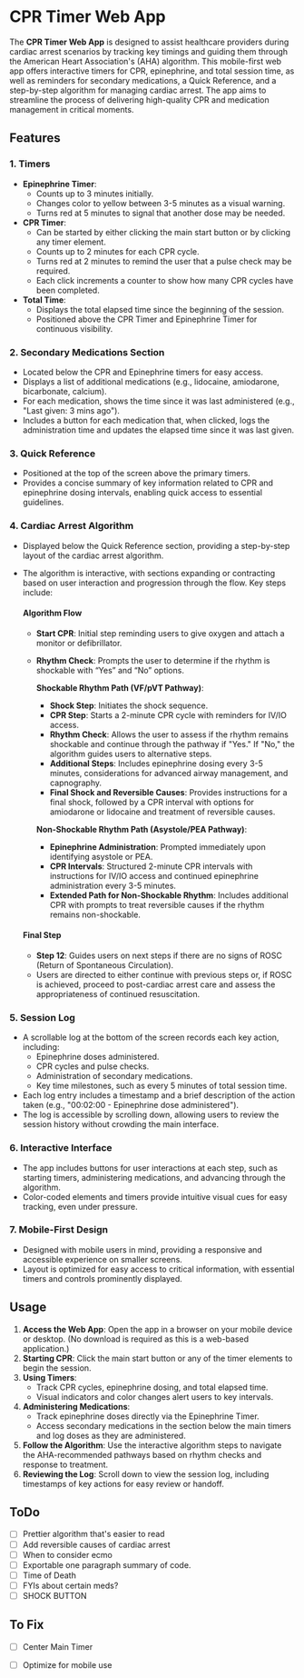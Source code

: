 # CPR Timer Web App

The **CPR Timer Web App** is designed to assist healthcare providers during cardiac arrest scenarios by tracking key timings and guiding them through the American Heart Association's (AHA) algorithm. This mobile-first web app offers interactive timers for CPR, epinephrine, and total session time, as well as reminders for secondary medications, a Quick Reference, and a step-by-step algorithm for managing cardiac arrest. The app aims to streamline the process of delivering high-quality CPR and medication management in critical moments.

## Features

### 1. Timers
   - **Epinephrine Timer**: 
     - Counts up to 3 minutes initially.
     - Changes color to yellow between 3-5 minutes as a visual warning.
     - Turns red at 5 minutes to signal that another dose may be needed.
   - **CPR Timer**:
     - Can be started by either clicking the main start button or by clicking any timer element.
     - Counts up to 2 minutes for each CPR cycle.
     - Turns red at 2 minutes to remind the user that a pulse check may be required.
     - Each click increments a counter to show how many CPR cycles have been completed.
   - **Total Time**:
     - Displays the total elapsed time since the beginning of the session.
     - Positioned above the CPR Timer and Epinephrine Timer for continuous visibility.

### 2. Secondary Medications Section
   - Located below the CPR and Epinephrine timers for easy access.
   - Displays a list of additional medications (e.g., lidocaine, amiodarone, bicarbonate, calcium).
   - For each medication, shows the time since it was last administered (e.g., "Last given: 3 mins ago").
   - Includes a button for each medication that, when clicked, logs the administration time and updates the elapsed time since it was last given.

### 3. Quick Reference
   - Positioned at the top of the screen above the primary timers.
   - Provides a concise summary of key information related to CPR and epinephrine dosing intervals, enabling quick access to essential guidelines.

### 4. Cardiac Arrest Algorithm
   - Displayed below the Quick Reference section, providing a step-by-step layout of the cardiac arrest algorithm.
   - The algorithm is interactive, with sections expanding or contracting based on user interaction and progression through the flow. Key steps include:
   
     #### Algorithm Flow
     - **Start CPR**: Initial step reminding users to give oxygen and attach a monitor or defibrillator.
     - **Rhythm Check**: Prompts the user to determine if the rhythm is shockable with “Yes” and “No” options.
     
       **Shockable Rhythm Path (VF/pVT Pathway)**:
       - **Shock Step**: Initiates the shock sequence.
       - **CPR Step**: Starts a 2-minute CPR cycle with reminders for IV/IO access.
       - **Rhythm Check**: Allows the user to assess if the rhythm remains shockable and continue through the pathway if "Yes." If "No," the algorithm guides users to alternative steps.
       - **Additional Steps**: Includes epinephrine dosing every 3-5 minutes, considerations for advanced airway management, and capnography.
       - **Final Shock and Reversible Causes**: Provides instructions for a final shock, followed by a CPR interval with options for amiodarone or lidocaine and treatment of reversible causes.
       
       **Non-Shockable Rhythm Path (Asystole/PEA Pathway)**:
       - **Epinephrine Administration**: Prompted immediately upon identifying asystole or PEA.
       - **CPR Intervals**: Structured 2-minute CPR intervals with instructions for IV/IO access and continued epinephrine administration every 3-5 minutes.
       - **Extended Path for Non-Shockable Rhythm**: Includes additional CPR with prompts to treat reversible causes if the rhythm remains non-shockable.
     
     #### Final Step
     - **Step 12**: Guides users on next steps if there are no signs of ROSC (Return of Spontaneous Circulation). 
     - Users are directed to either continue with previous steps or, if ROSC is achieved, proceed to post-cardiac arrest care and assess the appropriateness of continued resuscitation.

### 5. Session Log
   - A scrollable log at the bottom of the screen records each key action, including:
     - Epinephrine doses administered.
     - CPR cycles and pulse checks.
     - Administration of secondary medications.
     - Key time milestones, such as every 5 minutes of total session time.
   - Each log entry includes a timestamp and a brief description of the action taken (e.g., "00:02:00 - Epinephrine dose administered").
   - The log is accessible by scrolling down, allowing users to review the session history without crowding the main interface.

### 6. Interactive Interface
   - The app includes buttons for user interactions at each step, such as starting timers, administering medications, and advancing through the algorithm.
   - Color-coded elements and timers provide intuitive visual cues for easy tracking, even under pressure.

### 7. Mobile-First Design
   - Designed with mobile users in mind, providing a responsive and accessible experience on smaller screens.
   - Layout is optimized for easy access to critical information, with essential timers and controls prominently displayed.

## Usage

1. **Access the Web App**: Open the app in a browser on your mobile device or desktop. (No download is required as this is a web-based application.)
2. **Starting CPR**: Click the main start button or any of the timer elements to begin the session.
3. **Using Timers**:
   - Track CPR cycles, epinephrine dosing, and total elapsed time.
   - Visual indicators and color changes alert users to key intervals.
4. **Administering Medications**:
   - Track epinephrine doses directly via the Epinephrine Timer.
   - Access secondary medications in the section below the main timers and log doses as they are administered.
5. **Follow the Algorithm**: Use the interactive algorithm steps to navigate the AHA-recommended pathways based on rhythm checks and response to treatment.
6. **Reviewing the Log**: Scroll down to view the session log, including timestamps of key actions for easy review or handoff.

## ToDo
- [ ] Prettier algorithm that's easier to read
- [ ] Add reversible causes of cardiac arrest
- [ ] When to consider ecmo
- [ ] Exportable one paragraph summary of code.
- [ ] Time of Death
- [ ] FYIs about certain meds?
- [ ] SHOCK BUTTON
## To Fix 
- [ ] Center Main Timer
- [ ] Optimize for mobile use

